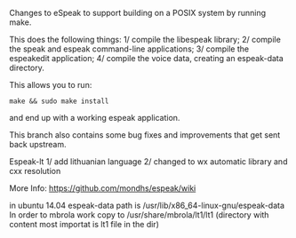 Changes to eSpeak to support building on a POSIX system by running make.

This does the following things:
   1/  compile the libespeak library;
   2/  compile the speak and espeak command-line applications;
   3/  compile the espeakedit application;
   4/  compile the voice data, creating an espeak-data directory.

This allows you to run:

	make && sudo make install

and end up with a working espeak application.


This branch also contains some bug fixes and improvements that get
sent back upstream.


Espeak-lt
   1/  add lithuanian language
   2/  changed to wx automatic library and cxx resolution 

More Info: https://github.com/mondhs/espeak/wiki

in ubuntu 14.04 espeak-data path is /usr/lib/x86_64-linux-gnu/espeak-data
In order to mbrola work copy to /usr/share/mbrola/lt1/lt1 (directory with content most importat is lt1 file in the dir) 
